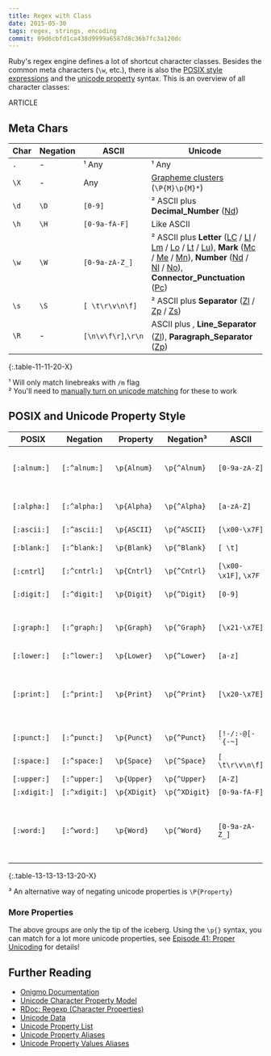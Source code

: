 ```yaml
---
title: Regex with Class
date: 2015-05-30
tags: regex, strings, encoding
commit: 09d6cbfd1ca438d9999a6587d8c36b7fc3a120dc
---
```


Ruby's regex engine defines a lot of shortcut character classes. Besides the common meta characters (`\w`, etc.), there is also the [POSIX style expressions](http://www.regular-expressions.info/posix.html) and the [unicode property](https://en.wikipedia.org/wiki/Unicode_character_property) syntax. This is an overview of all character classes:

ARTICLE

## Meta Chars

Char           | Negation       | ASCII           | Unicode
---------------|----------------|-----------------|---------------------
`.`            | -              | ¹ Any           | ¹ Any
`\X`           | -              | Any             | [Grapheme clusters](http://unicode.org/reports/tr29/#Grapheme_Cluster_Boundaries) (`\P{M}\p{M}*`)
`\d`           | `\D`           | `[0-9]`         | ² ASCII plus **Decimal\_Number** ([Nd](http://www.fileformat.info/info/unicode/category/Nd/list.htm))
`\h`           | `\H`           | `[0-9a-fA-F]`   | Like ASCII
`\w`           | `\W`           | `[0-9a-zA-Z_]`  | ² ASCII plus **Letter** ([LC](http://www.fileformat.info/info/unicode/category/LC/list.htm) / [Ll](http://www.fileformat.info/info/unicode/category/Ll/list.htm) / [Lm](http://www.fileformat.info/info/unicode/category/Lm/list.htm) / [Lo](http://www.fileformat.info/info/unicode/category/Lo/list.htm) / [Lt](http://www.fileformat.info/info/unicode/category/Lt/list.htm) / [Lu](http://www.fileformat.info/info/unicode/category/Lu/list.htm)), **Mark** ([Mc](http://www.fileformat.info/info/unicode/category/Mc/list.htm) / [Me](http://www.fileformat.info/info/unicode/category/Me/list.htm) / [Mn](http://www.fileformat.info/info/unicode/category/Mn/list.htm)), **Number** ([Nd](http://www.fileformat.info/info/unicode/category/Nd/list.htm) / [Nl](http://www.fileformat.info/info/unicode/category/Nl/list.htm) / [No](http://www.fileformat.info/info/unicode/category/No/list.htm)), **Connector\_Punctuation** ([Pc](http://www.fileformat.info/info/unicode/category/Pc/list.htm))
`\s`           | `\S`           | `[ \t\r\v\n\f]` | ² ASCII plus **Separator** ([Zl](http://www.fileformat.info/info/unicode/category/Zl/list.htm) / [Zp](http://www.fileformat.info/info/unicode/category/Zp/list.htm) / [Zs](http://www.fileformat.info/info/unicode/category/Zs/list.htm))
`\R`           | -              | `[\n\v\f\r]`,`\r\n` | ASCII plus ``, **Line_Separator** ([Zl](http://www.fileformat.info/info/unicode/category/Zl/list.htm)), **Paragraph_Separator** ([Zp](http://www.fileformat.info/info/unicode/category/Zp/list.htm))
{:.table-11-11-20-X}

¹ Will only match linebreaks with `/m` flag<br>
² You'll need to [manually turn on unicode matching](http://idiosyncratic-ruby.com/11-regular-extremism.html#turn-on-unicode-matching-for-w-d-s-and-b) for these to work

## POSIX and  Unicode Property Style

POSIX        | Negation     | Property     | Negation³    | ASCII | Unicode
-------------|--------------|--------------|--------------|-------|--------
`[:alnum:]`  | `[:^alnum:]` | `\p{Alnum}`  | `\p{^Alnum}` | `[0-9a-zA-Z]`  | **Letter** ([LC](http://www.fileformat.info/info/unicode/category/LC/list.htm) / [Ll](http://www.fileformat.info/info/unicode/category/Ll/list.htm) / [Lm](http://www.fileformat.info/info/unicode/category/Lm/list.htm) / [Lo](http://www.fileformat.info/info/unicode/category/Lo/list.htm) / [Lt](http://www.fileformat.info/info/unicode/category/Lt/list.htm) / [Lu](http://www.fileformat.info/info/unicode/category/Lu/list.htm)), **Mark** ([Mc](http://www.fileformat.info/info/unicode/category/Mc/list.htm) / [Me](http://www.fileformat.info/info/unicode/category/Me/list.htm) / [Mn](http://www.fileformat.info/info/unicode/category/Mn/list.htm)), **Decimal\_Number** ([Nd](http://www.fileformat.info/info/unicode/category/Nd/list.htm))
`[:alpha:]`  | `[:^alpha:]` | `\p{Alpha}`  | `\p{^Alpha}` | `[a-zA-Z]`     | **Letter** ([LC](http://www.fileformat.info/info/unicode/category/LC/list.htm) / [Ll](http://www.fileformat.info/info/unicode/category/Ll/list.htm) / [Lm](http://www.fileformat.info/info/unicode/category/Lm/list.htm) / [Lo](http://www.fileformat.info/info/unicode/category/Lo/list.htm) / [Lt](http://www.fileformat.info/info/unicode/category/Lt/list.htm) / [Lu](http://www.fileformat.info/info/unicode/category/Lu/list.htm)), **Mark** ([Mc](http://www.fileformat.info/info/unicode/category/Mc/list.htm) / [Me](http://www.fileformat.info/info/unicode/category/Me/list.htm) / [Mn](http://www.fileformat.info/info/unicode/category/Mn/list.htm))
`[:ascii:]`  | `[:^ascii:]` | `\p{ASCII}`  | `\p{^ASCII}` | `[\x00-\x7F]`  | Like ASCII
`[:blank:]`  | `[:^blank:]` | `\p{Blank}`  | `\p{^Blank}` | `[ \t]`        | `\t`, **Space\_Separator** ([Zs](http://www.fileformat.info/info/unicode/category/Zs/list.htm))
`[:cntrl`]   | `[:^cntrl:]` | `\p{Cntrl}`  | `\p{^Cntrl}` | `[\x00-\x1F]`, `\x7F` | **Other** ([Cc](http://www.fileformat.info/info/unicode/category/Cc/list.htm) / [Cf](http://www.fileformat.info/info/unicode/category/Cf/list.htm) / [Cn](http://www.fileformat.info/info/unicode/category/Cn/list.htm) / [Co](http://www.fileformat.info/info/unicode/category/Co/list.htm) / [Cs](http://www.fileformat.info/info/unicode/category/Cs/list.htm))
`[:digit:]`  | `[:^digit:]` | `\p{Digit}`  | `\p{^Digit}` | `[0-9]`        | ASCII plus **Decimal\_Number** ([Nd](http://www.fileformat.info/info/unicode/category/Nd/list.htm))
`[:graph:]`  | `[:^graph:]` | `\p{Graph}`  | `\p{^Graph}` | `[\x21-\x7E]`  | *ALL, EXCEPT:* **Separator** ([Zl](http://www.fileformat.info/info/unicode/category/Zl/list.htm) / [Zp](http://www.fileformat.info/info/unicode/category/Zp/list.htm) / [Zs](http://www.fileformat.info/info/unicode/category/Zs/list.htm)), **Control** ([Cc](http://www.fileformat.info/info/unicode/category/Cc/list.htm)), **Unassigned** ([Cn](http://www.fileformat.info/info/unicode/category/Cn/list.htm)), **Surrogate** ([Cs](http://www.fileformat.info/info/unicode/category/Cs/list.htm))
`[:lower:]`  | `[:^lower:]` | `\p{Lower}`  | `\p{^Lower}` | `[a-z]`        | **Lowercase\_Letter** ([Ll](http://www.fileformat.info/info/unicode/category/Ll/list.htm))
`[:print:]`  | `[:^print:]` | `\p{Print}`  | `\p{^Print}` | `[\x20-\x7E]`  | *ALL, EXCEPT:*  **Line\_Separator** ([Zl](http://www.fileformat.info/info/unicode/category/Zs/list.htm)), **Paragraph\_Separator** ([Zp](http://www.fileformat.info/info/unicode/category/Zs/list.htm)) , **Control** ([Cc](http://www.fileformat.info/info/unicode/category/Cc/list.htm)), **Unassigned** ([Cn](http://www.fileformat.info/info/unicode/category/Cn/list.htm)), **Surrogate** ([Cs](http://www.fileformat.info/info/unicode/category/Cs/list.htm))
`[:punct:]`  | `[:^punct:]` | `\p{Punct}`  | `\p{^Punct}` | <code>[!-/:-@\[-`{-~]</code> | **Punctuation** ([Pc](http://www.fileformat.info/info/unicode/category/Pc/list.htm) / [Pd](http://www.fileformat.info/info/unicode/category/Pd/list.htm) / [Pe](http://www.fileformat.info/info/unicode/category/Pe/list.htm) / [Pf](http://www.fileformat.info/info/unicode/category/Pf/list.htm) / [Pi](http://www.fileformat.info/info/unicode/category/Pi/list.htm) / [Po](http://www.fileformat.info/info/unicode/category/Po/list.htm) / [Ps](http://www.fileformat.info/info/unicode/category/Ps/list.htm))
`[:space:]`  | `[:^space:]` | `\p{Space}`  | `\p{^Space}` | `[ \t\r\v\n\f]`| ASCII plus **Separator** ([Zl](http://www.fileformat.info/info/unicode/category/Zl/list.htm) / [Zp](http://www.fileformat.info/info/unicode/category/Zp/list.htm) / [Zs](http://www.fileformat.info/info/unicode/category/Zs/list.htm))
`[:upper:]`  | `[:^upper:]` | `\p{Upper}`  | `\p{^Upper}` | `[A-Z]`        | **Uppercase_Letter** ([Lu](http://www.fileformat.info/info/unicode/category/Lu/list.htm))
`[:xdigit:]` | `[:^xdigit:]`| `\p{XDigit}` | `\p{^XDigit}`| `[0-9a-fA-F]`  | Like ASCII
`[:word:]`   | `[:^word:]`  | `\p{Word}`   | `\p{^Word}`  | `[0-9a-zA-Z_]` | ASCII plus **Letter** ([LC](http://www.fileformat.info/info/unicode/category/LC/list.htm) / [Ll](http://www.fileformat.info/info/unicode/category/Ll/list.htm) / [Lm](http://www.fileformat.info/info/unicode/category/Lm/list.htm) / [Lo](http://www.fileformat.info/info/unicode/category/Lo/list.htm) / [Lt](http://www.fileformat.info/info/unicode/category/Lt/list.htm) / [Lu](http://www.fileformat.info/info/unicode/category/Lu/list.htm)), **Mark** ([Mc](http://www.fileformat.info/info/unicode/category/Mc/list.htm) / [Me](http://www.fileformat.info/info/unicode/category/Me/list.htm) / [Mn](http://www.fileformat.info/info/unicode/category/Mn/list.htm)), **Number** ([Nd](http://www.fileformat.info/info/unicode/category/Nd/list.htm) / [Nl](http://www.fileformat.info/info/unicode/category/Nl/list.htm) / [No](http://www.fileformat.info/info/unicode/category/No/list.htm)), **Connector\_Punctuation** ([Pc](http://www.fileformat.info/info/unicode/category/Pc/list.htm))
{:.table-13-13-13-13-20-X}

³ An alternative way of negating unicode properties is `\P{Property}`

### More Properties

The above groups are only the tip of the iceberg. Using the `\p{}` syntax, you can match for a lot more unicode properties, see [Episode 41: Proper Unicoding](/41-proper-unicoding.html) for details!

## Further Reading

- [Onigmo Documentation](https://github.com/k-takata/Onigmo/blob/master/doc/RE)
- [Unicode Character Property Model](http://unicode.org/reports/tr23/)
- [RDoc: Regexp (Character Properties)](http://ruby-doc.org/core-2.3.1/Regexp.html#class-Regexp-label-Character+Properties)
- [Unicode Data](http://www.unicode.org/Public/UCD/latest/ucd/UnicodeData.txt)
- [Unicode Property List](http://www.unicode.org/Public/UCD/latest/ucd/PropList.txt)
- [Unicode Property Aliases](http://www.unicode.org/Public/UCD/latest/ucd/PropertyAliases.txt)
- [Unicode Property Values Aliases](http://www.unicode.org/Public/UCD/latest/ucd/PropertyValueAliases.txt)
